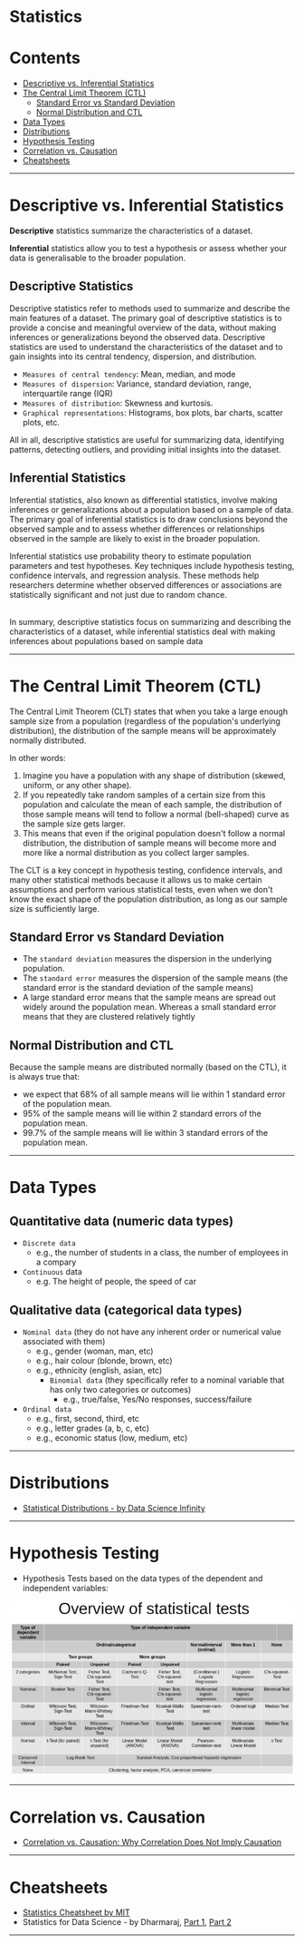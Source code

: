 # Statistics  


Contents
=======================

* [Descriptive vs. Inferential Statistics](#descriptive-vs-inferential-statistics)
* [The Central Limit Theorem (CTL)](#the-central-limit-theorem-ctl)
     * [Standard Error vs Standard Deviation](#standard-error-vs-standard-deviation)
     * [Normal Distribution and CTL](#normal-distribution-and-ctl)
* [Data Types](#data-types)
* [Distributions](#distributions)
* [Hypothesis Testing](#hypothesis-testing)
* [Correlation vs. Causation](#correlation-vs-causation)
* [Cheatsheets](#cheatsheets)

-----------------------------------------------------------------------------------------------------------



# Descriptive vs. Inferential Statistics

**Descriptive** statistics summarize the characteristics of a dataset.

**Inferential** statistics allow you to test a hypothesis or assess whether your data is generalisable to the broader population.

## Descriptive Statistics
Descriptive statistics refer to methods used to summarize and describe the main features of a dataset. The primary goal of descriptive statistics is to provide a concise and meaningful overview of the data, without making inferences or generalizations beyond the observed data. Descriptive statistics are used to understand the characteristics of the dataset and to gain insights into its central tendency, dispersion, and distribution.

* `Measures of central tendency`: Mean, median, and mode
* `Measures of dispersion`: Variance, standard deviation, range, interquartile range (IQR)
* `Measures of distribution`: Skewness and kurtosis.
* `Graphical representations`: Histograms, box plots, bar charts, scatter plots, etc.

All in all, descriptive statistics are useful for summarizing data, identifying patterns, detecting outliers, and providing initial insights into the dataset.

## Inferential Statistics
Inferential statistics, also known as differential statistics, involve making inferences or generalizations about a population based on a sample of data. The primary goal of inferential statistics is to draw conclusions beyond the observed sample and to assess whether differences or relationships observed in the sample are likely to exist in the broader population.

Inferential statistics use probability theory to estimate population parameters and test hypotheses. Key techniques include hypothesis testing, confidence intervals, and regression analysis. These methods help researchers determine whether observed differences or associations are statistically significant and not just due to random chance.

<br>In summary, descriptive statistics focus on summarizing and describing the characteristics of a dataset, while inferential statistics deal with making inferences about populations based on sample data

----------------------------------------------------

# The Central Limit Theorem (CTL)

The Central Limit Theorem (CLT) states that when you take a large enough sample size from a population (regardless of the population's underlying distribution), the distribution of the sample means will be approximately normally distributed.

In other words:
1. Imagine you have a population with any shape of distribution (skewed, uniform, or any other shape).
2. If you repeatedly take random samples of a certain size from this population and calculate the mean of each sample, the distribution of those sample means will tend to follow a normal (bell-shaped) curve as the sample size gets larger.
3. This means that even if the original population doesn't follow a normal distribution, the distribution of sample means will become more and more like a normal distribution as you collect larger samples.

The CLT is a key concept in hypothesis testing, confidence intervals, and many other statistical methods because it allows us to make certain assumptions and perform various statistical tests, even when we don't know the exact shape of the population distribution, as long as our sample size is sufficiently large.

## Standard Error vs Standard Deviation

* The `standard deviation` measures the dispersion in the underlying population.
* The `standard error` measures the dispersion of the sample means (the standard error is the standard deviation of the sample means)
* A large standard error means that the sample means are spread out widely around the population
mean. Whereas a small standard error means that they are clustered relatively tightly

## Normal Distribution and CTL

Because the sample means are distributed normally (based on the CTL), it is always true that:
* we expect that 68% of all sample means will lie within 1 standard error of the population mean.
* 95% of the sample means will lie within 2 standard errors of the population mean.
* 99.7% of the sample means will lie within 3 standard errors of the population mean.

----------------------------------------------------

# Data Types

## Quantitative data (numeric data types)

* `Discrete data`
     * e.g., the number of students in a class, the number of employees in a compary
* `Continuous` data
     * e.g. The height of people, the speed of car

## Qualitative data (categorical data types)     
* `Nominal data` (they do not have any inherent order or numerical value associated with them)
     * e.g., gender (woman, man, etc)
     * e.g., hair colour (blonde, brown, etc)
     * e.g., ethnicity (english, asian, etc)
          * `Binomial data` (they specifically refer to a nominal variable that has only two categories or outcomes)
               * e.g., true/false, Yes/No responses, success/failure
* `Ordinal data`
     * e.g., first, second, third, etc
     * e.g., letter grades (a, b, c, etc)
     * e.g., economic status (low, medium, etc)

----------------------------------------------------


# Distributions

* [Statistical Distributions - by Data Science Infinity](https://github.com/dimi-fn/Various-Data-Science-Scripts/blob/main/Maths%20-%20Statistics/Statistics/distributions.pdf)

----------------------------------------------------

# Hypothesis Testing

* Hypothesis Tests based on the data types of the dependent and independent variables:

![Hypothesis Tests based on the data types](https://github.com/dimi-fn/Various-Data-Science-Scripts/blob/main/Maths%20-%20Statistics/Statistics/src/statistical_test_hypothesis_testing.jpg)


----------------------------------------------------


# Correlation vs. Causation

* [Correlation vs. Causation: Why Correlation Does Not Imply Causation](https://dimi-fn.github.io/portfolio/blog/articles/correlation.html)


----------------------------------------------------

# Cheatsheets

* [Statistics Cheatsheet by MIT](https://github.com/dimi-fn/Various-Data-Science-Scripts/blob/main/Maths%20-%20Statistics/Statistics/Statistics_Cheatsheet_MIT.pdf)
* Statistics for Data Science - by Dharmaraj, [Part 1](https://medium.com/@draj0718/statistics-for-data-science-part-1-87eebc07698a), [Part 2](https://medium.com/@draj0718/statistics-for-data-science-part-2-ed532bc22ea4)


----------------------------------------------------


